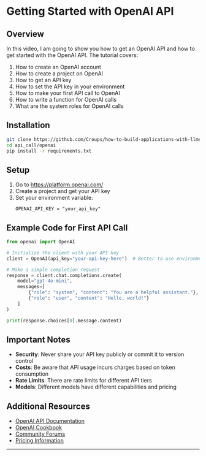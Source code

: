 # Getting Started with OpenAI API

## Overview

In this video, I am going to show you how to get an OpenAI API and how to get started with the OpenAI API. The tutorial covers:

1. How to create an OpenAI account
2. How to create a project on OpenAI
3. How to get an API key
4. How to set the API key in your environment
5. How to make your first API call to OpenAI
6. How to write a function for OpenAI calls
7. What are the system roles for OpenAI calls

## Installation

```bash
git clone https://github.com/Croups/how-to-build-applications-with-llms
cd api_call/openai
pip install -r requirements.txt
```

## Setup

1. Go to https://platform.openai.com/
2. Create a project and get your API key
3. Set your environment variable:
   ```
   OPENAI_API_KEY = "your_api_key"
   ```
## Example Code for First API Call

```python
from openai import OpenAI

# Initialize the client with your API key
client = OpenAI(api_key="your-api-key-here")  # Better to use environment variable

# Make a simple completion request
response = client.chat.completions.create(
    model="gpt-4o-mini",
    messages=[
        {"role": "system", "content": "You are a helpful assistant."},
        {"role": "user", "content": "Hello, world!"}
    ]
)

print(response.choices[0].message.content)
```

## Important Notes

- **Security**: Never share your API key publicly or commit it to version control
- **Costs**: Be aware that API usage incurs charges based on token consumption
- **Rate Limits**: There are rate limits for different API tiers
- **Models**: Different models have different capabilities and pricing

## Additional Resources

- [OpenAI API Documentation](https://platform.openai.com/docs/introduction)
- [OpenAI Cookbook](https://github.com/openai/openai-cookbook)
- [Community Forums](https://community.openai.com/)
- [Pricing Information](https://openai.com/pricing)

---
